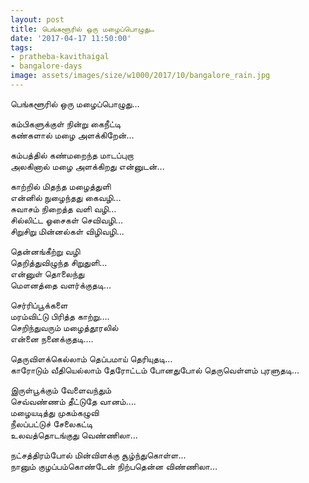 ```yaml
---
layout: post
title: பெங்களூரில் ஒரு மழைப்பொழுது…
date: '2017-04-17 11:50:00'
tags:
- pratheba-kavithaigal
- bangalore-days
image: assets/images/size/w1000/2017/10/bangalore_rain.jpg
---
```


பெங்களூரில் ஒரு மழைப்பொழுது…

கம்பிகளுக்குள் நின்று கைநீட்டி  
கண்களால் மழை அளக்கிறேன்…  

கம்பத்தில் கண்மறைந்த மாடப்புறா  
அலகினால் மழை அளக்கிறது என்னுடன்…  

காற்றில் மிதந்த மழைத்துளி  
என்னில் நுழைந்தது கைவழி…  
சுவாசம் நிறைத்த வளி வழி…  
சில்லிட்ட ஓசைகள் செவிவழி…  
சிறுசிறு மின்னல்கள் விழிவழி…  

தென்னங்கீற்று வழி  
தெறித்துவிழுந்த சிறுதுளி…  
என்னுள் தொலைந்து  
மௌனத்தை வளர்க்குதடி…  

செர்ரிப்பூக்களை  
மரம்விட்டு பிரித்த காற்று….  
செறிந்துவரும் மழைத்தூரலில்  
என்னை நனைக்குதடி….  

தெருவிளக்கெல்லாம் தெப்பமாய் தெரியுதடி…  
காரோடும் வீதியெல்லாம் தேரோட்டம் போனதுபோல் தெருவெள்ளம் புரளுதடி…  

இருள்பூக்கும் வேளைவந்தும்  
செவ்வண்ணம் தீட்டுதே வானம்….  
மழையடித்து முகம்கழுவி  
நீலப்பட்டுச் சேலைகட்டி  
உலவத்தொடங்குது வெண்ணிலா…  

நட்சத்திரம்போல் மின்விளக்கு சூழ்ந்துகொள்ள…  
நானும் குழப்பம்கொண்டேன் நிற்பதென்ன விண்ணிலா…